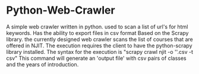 Python-Web-Crawler
==================

A simple web crawler written in python. used to scan a list of url's for html keywords. Has the ability to export files in csv format
Based on the Scrapy library. the currently designed web crawler scans the list of courses that are offered in NJIT. The execution requires
the client to have the python-scrapy library installed. The syntax for the execution is "scrapy crawl njit -o '<output file>'.csv -t csv"
This command will generate an 'output file' with csv pairs of classes and the years of introduction.
